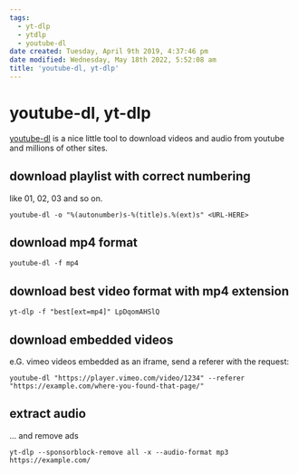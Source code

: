 ```yaml
---
tags:
  - yt-dlp
  - ytdlp
  - youtube-dl
date created: Tuesday, April 9th 2019, 4:37:46 pm
date modified: Wednesday, May 18th 2022, 5:52:08 am
title: 'youtube-dl, yt-dlp'
---
```


# youtube-dl, yt-dlp

[youtube-dl](https://ytdl-org.github.io/youtube-dl/) is a nice little tool to download videos and audio from youtube and millions of other sites.

## download playlist with correct numbering

like 01, 02, 03 and so on.

```shell
youtube-dl -o "%(autonumber)s-%(title)s.%(ext)s" <URL-HERE>
```

## download mp4 format

```shell
youtube-dl -f mp4
```

## download best video format with mp4 extension

```shell
yt-dlp -f "best[ext=mp4]" LpDqomAHSlQ
```

## download embedded videos

e.G. vimeo videos embedded as an iframe, send a referer with the request:

```
youtube-dl "https://player.vimeo.com/video/1234" --referer "https://example.com/where-you-found-that-page/"
```

## extract audio

... and remove ads

```shell
yt-dlp --sponsorblock-remove all -x --audio-format mp3 https://example.com/
```
